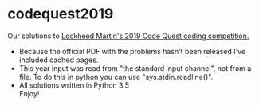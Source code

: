 # codequest2019

Our solutions to <a href='https://www.lockheedmartin.com/en-us/who-we-are/communities/codequest.html'>Lockheed Martin's 2019 Code Quest coding competition. </a><br>
<ul>
<li>Because the official PDF with the problems hasn't been released I've included cached pages. </li>
<li>This year input was read from "the standard input channel", not from a file. To do this in python you can use "sys.stdin.readline()".</li>
<li>All solutions written in Python 3.5 </li>
Enjoy!

